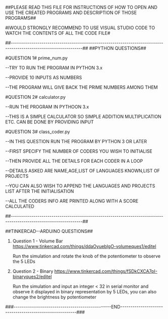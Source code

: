 

##PLEASE READ THIS FILE FOR INSTRUCTIONS OF HOW TO OPEN AND USE THE CREATED PROGRAMS AND DESCRIPTION OF THOSE PROGRAMS##

#IWOULD STRONGLY RECOMMEND TO USE VISUAL STUDIO CODE TO WATCH THE CONTENTS OF ALL THE CODE FILE#

##-----------------------------------------------------------------------------------------------------------------## 
##PYTHON QUESTIONS## 

#QUESTION 1# prime_num.py

--TRY TO RUN THE PROGRAM IN PYTHON 3.x 

--PROVIDE 10 INPUTS AS NUMBERS 

--THE PROGRAM WILL GIVE BACK THE PRIME NUMBERS AMONG THEM

#QUESTION 2# calculator.py 

--RUN THE PROGRAM IN PYTHOON 3.x 

--THIS IS A SIMPLE CALCULATOR SO SIMPLE ADDITION MULTIPLICATION ETC. CAN BE DONE BY PROVIDING INPUT

#QUESTION 3# class_coder.py 

--IN THIS QUESTION RUN THE PROGRAM BY PYTHON 3 OR LATER 

--FIRST SPECIFY THE NUMBER OF CODERS YOU WISH TO INITIALISE 

--THEN PROVIDE ALL THE DETAILS FOR EACH CODER IN A LOOP 

--DETAILS ASKED ARE NAME,AGE,LIST OF LANGUAGES KNOWN,LIST OF PROJECTS 

--YOU CAN ALSO WISH TO APPEND THE LANGUAGES AND PROJECTS LIST AFTER THE INITIALISATION 

--ALL THE CODERS INFO ARE PRINTED ALONG WITH A SCORE CALCULATED

##-----------------------------------------------------------------------------------------------------------------##

##TINKERCAD--ARDUINO QUESTIONS##

 1) Question 1 - Volume Bar 
    https://www.tinkercad.com/things/ddaOyueblgO-volumeques1/editel 
    
    Run the simulation and rotate the knob of the potentiometer to observe the 5 LEDs

 2) Question 2 - Binary 
    https://www.tinkercad.com/things/fSDkCXCA7pI-binaryques2/editel 
    
    Run the simulation and input an integer < 32 in serial monitor and observe it displayed in binary representation by 5 LEDs, you can also change the brightness by potentiometer

###------------------------------------------------END--------------------------------------------------------###
